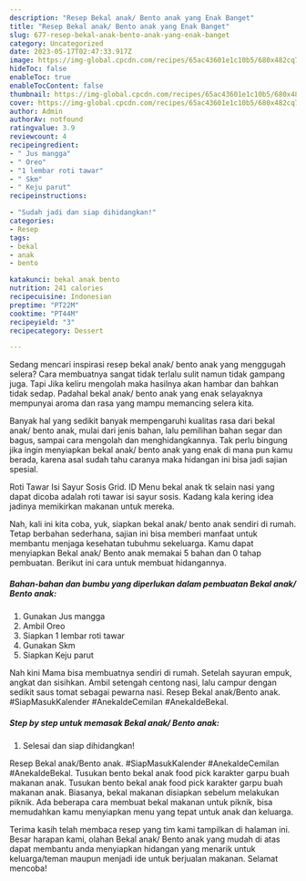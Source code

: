 ```yaml
---
description: "Resep Bekal anak/ Bento anak yang Enak Banget"
title: "Resep Bekal anak/ Bento anak yang Enak Banget"
slug: 677-resep-bekal-anak-bento-anak-yang-enak-banget
category: Uncategorized
date: 2023-05-17T02:47:33.917Z
image: https://img-global.cpcdn.com/recipes/65ac43601e1c10b5/680x482cq70/bekal-anak-bento-anak-foto-resep-utama.jpg
hideToc: false
enableToc: true
enableTocContent: false
thumbnail: https://img-global.cpcdn.com/recipes/65ac43601e1c10b5/680x482cq70/bekal-anak-bento-anak-foto-resep-utama.jpg
cover: https://img-global.cpcdn.com/recipes/65ac43601e1c10b5/680x482cq70/bekal-anak-bento-anak-foto-resep-utama.jpg
author: Admin
authorAv: notfound
ratingvalue: 3.9
reviewcount: 4
recipeingredient:
- " Jus mangga"
- " Oreo"
- "1 lembar roti tawar"
- " Skm"
- " Keju parut"
recipeinstructions:

- "Sudah jadi dan siap dihidangkan!"
categories:
- Resep
tags:
- bekal
- anak
- bento

katakunci: bekal anak bento 
nutrition: 241 calories
recipecuisine: Indonesian
preptime: "PT22M"
cooktime: "PT44M"
recipeyield: "3"
recipecategory: Dessert

---
```



Sedang mencari inspirasi resep bekal anak/ bento anak yang menggugah selera? Cara membuatnya sangat tidak terlalu sulit namun tidak gampang juga. Tapi Jika keliru mengolah maka hasilnya akan hambar dan bahkan tidak sedap. Padahal bekal anak/ bento anak yang enak selayaknya mempunyai aroma dan rasa yang mampu memancing selera kita.


Banyak hal yang sedikit banyak mempengaruhi kualitas rasa dari bekal anak/ bento anak, mulai dari jenis bahan, lalu pemilihan bahan segar dan bagus, sampai cara mengolah dan menghidangkannya. Tak perlu bingung jika ingin menyiapkan bekal anak/ bento anak yang enak di mana pun kamu berada, karena asal sudah tahu caranya maka hidangan ini bisa jadi sajian spesial.

Roti Tawar Isi Sayur Sosis Grid. ID Menu bekal anak tk selain nasi yang dapat dicoba adalah roti tawar isi sayur sosis. Kadang kala kering idea jadinya memikirkan makanan untuk mereka.


Nah, kali ini kita coba, yuk, siapkan bekal anak/ bento anak sendiri di rumah. Tetap berbahan sederhana, sajian ini bisa memberi manfaat untuk membantu menjaga kesehatan tubuhmu sekeluarga. Kamu dapat menyiapkan Bekal anak/ Bento anak memakai 5 bahan dan 0 tahap pembuatan. Berikut ini cara untuk membuat hidangannya.

<!--inarticleads1-->

##### Bahan-bahan dan bumbu yang diperlukan dalam pembuatan Bekal anak/ Bento anak:

1. Gunakan  Jus mangga
1. Ambil  Oreo
1. Siapkan 1 lembar roti tawar
1. Gunakan  Skm
1. Siapkan  Keju parut


Nah kini Mama bisa membuatnya sendiri di rumah. Setelah sayuran empuk, angkat dan sisihkan. Ambil setengah centong nasi, lalu campur dengan sedikit saus tomat sebagai pewarna nasi. Resep Bekal anak/Bento anak. #SiapMasukKalender #AnekaIdeCemilan #AnekaIdeBekal. 

<!--inarticleads2-->

##### Step by step untuk memasak Bekal anak/ Bento anak:


1. Selesai dan siap dihidangkan!

Resep Bekal anak/Bento anak. #SiapMasukKalender #AnekaIdeCemilan #AnekaIdeBekal. Tusukan bento bekal anak food pick karakter garpu buah makanan anak. Tusukan bento bekal anak food pick karakter garpu buah makanan anak. Biasanya, bekal makanan disiapkan sebelum melakukan piknik. Ada beberapa cara membuat bekal makanan untuk piknik, bisa memudahkan kamu menyiapkan menu yang tepat untuk anak dan keluarga. 

Terima kasih telah membaca resep yang tim kami tampilkan di halaman ini. Besar harapan kami, olahan Bekal anak/ Bento anak yang mudah di atas dapat membantu anda menyiapkan hidangan yang menarik untuk keluarga/teman maupun menjadi ide untuk berjualan makanan. Selamat mencoba!
